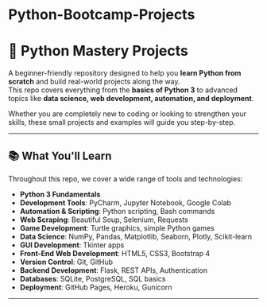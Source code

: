 # Python-Bootcamp-Projects

# 🚀 Python Mastery Projects

A beginner-friendly repository designed to help you **learn Python from scratch** and build real-world projects along the way.  
This repo covers everything from the **basics of Python 3** to advanced topics like **data science, web development, automation, and deployment**.  

Whether you are completely new to coding or looking to strengthen your skills, these small projects and examples will guide you step-by-step.  

---

## 📚 What You'll Learn

Throughout this repo, we cover a wide range of tools and technologies:

- **Python 3 Fundamentals**
- **Development Tools**: PyCharm, Jupyter Notebook, Google Colab  
- **Automation & Scripting**: Python scripting, Bash commands  
- **Web Scraping**: Beautiful Soup, Selenium, Requests  
- **Game Development**: Turtle graphics, simple Python games  
- **Data Science**: NumPy, Pandas, Matplotlib, Seaborn, Plotly, Scikit-learn  
- **GUI Development**: Tkinter apps  
- **Front-End Web Development**: HTML5, CSS3, Bootstrap 4  
- **Version Control**: Git, GitHub  
- **Backend Development**: Flask, REST APIs, Authentication  
- **Databases**: SQLite, PostgreSQL, SQL basics  
- **Deployment**: GitHub Pages, Heroku, Gunicorn  

---

